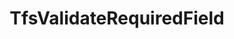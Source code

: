 ---
optionsClassName: TfsValidateRequiredFieldOptions
optionsClassFullName: MigrationTools.ProcessorEnrichers.TfsValidateRequiredFieldOptions
configurationSamples:
- name: default
  description: 
  code: >-
    {
      "$type": "TfsValidateRequiredFieldOptions",
      "Enabled": true
    }
  sampleFor: MigrationTools.ProcessorEnrichers.TfsValidateRequiredFieldOptions
description: missng XML code comments
className: TfsValidateRequiredField
typeName: ProcessorEnrichers
architecture: v2
options:
- parameterName: Enabled
  type: Boolean
  description: missng XML code comments
  defaultValue: missng XML code comments
- parameterName: RefName
  type: String
  description: missng XML code comments
  defaultValue: missng XML code comments

redirectFrom: []
layout: reference
toc: true
permalink: /Reference2/v2/ProcessorEnrichers/TfsValidateRequiredField/
title: TfsValidateRequiredField
categories:
- ProcessorEnrichers
- v2

---
